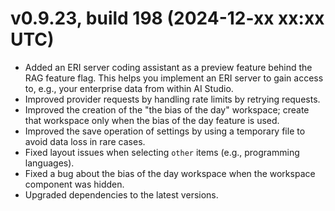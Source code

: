 # v0.9.23, build 198 (2024-12-xx xx:xx UTC)
- Added an ERI server coding assistant as a preview feature behind the RAG feature flag. This helps you implement an ERI server to gain access to, e.g., your enterprise data from within AI Studio.
- Improved provider requests by handling rate limits by retrying requests. 
- Improved the creation of the "the bias of the day" workspace; create that workspace only when the bias of the day feature is used.
- Improved the save operation of settings by using a temporary file to avoid data loss in rare cases.
- Fixed layout issues when selecting `other` items (e.g., programming languages).
- Fixed a bug about the bias of the day workspace when the workspace component was hidden.
- Upgraded dependencies to the latest versions.